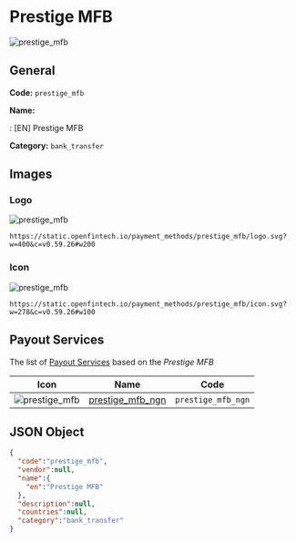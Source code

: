 
# Prestige MFB 
![prestige_mfb](https://static.openfintech.io/payment_methods/prestige_mfb/logo.svg?w=400&c=v0.59.26#w200)  

## General 
**Code:** `prestige_mfb` 
 
**Name:** 
 
:	[EN] Prestige MFB 
 
**Category:** `bank_transfer` 
 

## Images 

### Logo 
![prestige_mfb](https://static.openfintech.io/payment_methods/prestige_mfb/logo.svg?w=400&c=v0.59.26#w200)  

```
https://static.openfintech.io/payment_methods/prestige_mfb/logo.svg?w=400&c=v0.59.26#w200
```  

### Icon 
![prestige_mfb](https://static.openfintech.io/payment_methods/prestige_mfb/icon.svg?w=278&c=v0.59.26#w100)  

```
https://static.openfintech.io/payment_methods/prestige_mfb/icon.svg?w=278&c=v0.59.26#w100
```  

## Payout Services 
 
The list of [Payout Services](/payout-services/) based on the _Prestige MFB_ 

|Icon|Name|Code| 
|:---:|:---:|:---:| 
|![prestige_mfb](https://static.openfintech.io/payout_methods/prestige_mfb/icon.svg?w=278&c=v0.59.26#w40) |[prestige_mfb_ngn](/payout-services/prestige_mfb_ngn/)|`prestige_mfb_ngn`| 
 

## JSON Object 

```json
{
  "code":"prestige_mfb",
  "vendor":null,
  "name":{
    "en":"Prestige MFB"
  },
  "description":null,
  "countries":null,
  "category":"bank_transfer"
}
```  
